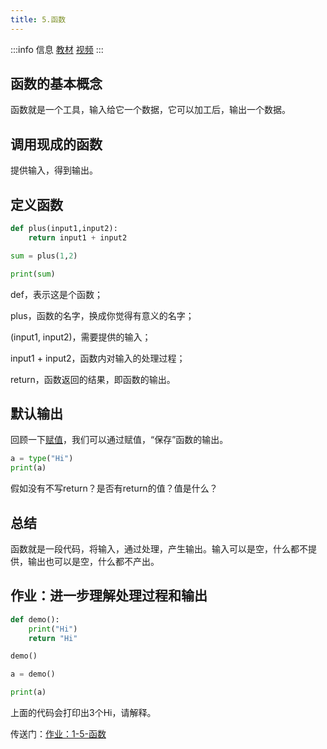 ```yaml
---
title: 5.函数
---
```


:::info 信息
[教材](https://coding-newbies-group.github.io/programming-co_creation-docs/docs/pilot/p1-3-structure-2#%E5%87%BD%E6%95%B0)
[视频](https://www.bilibili.com/video/BV1iv4y1b7q8/?vd_source=4a888db8814702b2062fcaf2575be745)
:::



## 函数的基本概念

函数就是一个工具，输入给它一个数据，它可以加工后，输出一个数据。



## 调用现成的函数

提供输入，得到输出。



## 定义函数

```python
def plus(input1,input2):
    return input1 + input2

sum = plus(1,2)

print(sum)
```

def，表示这是个函数；

plus，函数的名字，换成你觉得有意义的名字；

(input1, input2)，需要提供的输入；

input1 + input2，函数内对输入的处理过程；

return，函数返回的结果，即函数的输出。



## 默认输出

回顾一下[赋值](p1-4-operators.md#赋值操作符)，我们可以通过赋值，“保存”函数的输出。

```python
a = type("Hi")
print(a)
```

假如没有不写return？是否有return的值？值是什么？



## 总结



函数就是一段代码，将输入，通过处理，产生输出。输入可以是空，什么都不提供，输出也可以是空，什么都不产出。



## 作业：进一步理解处理过程和输出

```python
def demo():
    print("Hi")
    return "Hi"

demo()

a = demo()

print(a)
```

上面的代码会打印出3个Hi，请解释。

传送门：[作业：1-5-函数](https://github.com/coding-newbies-group/programming-co_creation-docs/issues/59)